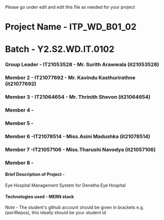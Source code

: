 Please go under edit and edit this file as needed for your project

# Project Name - ITP_WD_B01_02

# Batch - Y2.S2.WD.IT.0102

### Group Leader - IT21053528 - Mr. Surith Arawwala (it21053528)

### Member 2 - IT21077692 - Mr. Kavindu Kasthurirathne (it21077692)

### Member 3 - IT21064654 - Mr. Thrinith Shevon (it21064654)

### Member 4 - 

### Member 5 -

### Member 6 -IT21078514 - Miss.Asini Madushka (it21078514)

### Member 7 -IT21057106 - Miss.Tharushi Navodya (it21057106)

### Member 8 -

#### Brief Description of Project -

Eye Hospital Management System for Denetha Eye Hospital

#### Technologies used - MERN stack

Note - The student's github account should be given in brackets e.g. (asiriRepos), this ideally should be your student id

